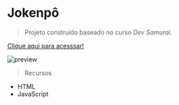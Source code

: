 # Jokenpô

> Projeto construído baseado no curso *Dev Samurai*.

[Clique aqui para acesssar!](https://p4llom4.github.io/Jokenpo)

![preview](./.github/preview.png)

> Recursos
- HTML
- JavaScript
